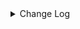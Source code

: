 <details><summary> Change Log </summary>

| Change | Commit | Version |
| --- | --- | --- |
|[Feature][MySQL CDC] MySQL cdc support start by time (#9735)|https://github.com/apache/seatunnel/commit/b6c5d941b0|2.3.12|
|[Feature][Core] Add plugin directory support for each connector (#9650)|https://github.com/apache/seatunnel/commit/4beb2b9336|2.3.12|
|[Improve][API] Add metadata schema into catalog table (#9586)|https://github.com/apache/seatunnel/commit/385814e7f1|2.3.12|
|[Feature][Connectors-v2] Optimize the size of CDC JAR Files (#9546)|https://github.com/apache/seatunnel/commit/1dd19c6823|2.3.12|
|[Fix][Connector-V2] Update catalog table schema of debezium json (#9525)|https://github.com/apache/seatunnel/commit/10cb84435b|2.3.12|
|[Improve][Oracle-CDC] Fix oracle rename ddl event missing column type (#9314)|https://github.com/apache/seatunnel/commit/11a23af64c|2.3.11|
|[Fix][JDBC] fix jdbc default connection parameter invalid (#8185)|https://github.com/apache/seatunnel/commit/f85eb78b37|2.3.11|
|[Improve][CDC] Extract duplicate code (#8906)|https://github.com/apache/seatunnel/commit/b922bb90e6|2.3.10|
|[Improve][CDC] Filter heartbeat event (#8569)|https://github.com/apache/seatunnel/commit/1870653393|2.3.10|
|[Improve] restruct connector common options (#8634)|https://github.com/apache/seatunnel/commit/f3499a6eeb|2.3.10|
|[Fix][MySQL-CDC]fix recovery task failure caused by binlog deletion (#8587)|https://github.com/apache/seatunnel/commit/087087e592|2.3.10|
|[Feature] [Postgre CDC]support array type (#8560)|https://github.com/apache/seatunnel/commit/021af147cc|2.3.10|
|[Feature][MySQL-CDC] Support database/table wildcards scan read (#8323)|https://github.com/apache/seatunnel/commit/2116843ce8|2.3.9|
|[Feature][CDC] Add &#x27;schema-changes.enabled&#x27; options (#8285)|https://github.com/apache/seatunnel/commit/8e29ecf54f|2.3.9|
|Revert &quot;[Feature][Redis] Flush data when the time reaches checkpoint interval&quot; and &quot;[Feature][CDC] Add &#x27;schema-changes.enabled&#x27; options&quot; (#8278)|https://github.com/apache/seatunnel/commit/fcb2938286|2.3.9|
|[Feature][CDC] Add &#x27;schema-changes.enabled&#x27; options (#8252)|https://github.com/apache/seatunnel/commit/d783f9447c|2.3.9|
|[Improve][dist]add shade check rule (#8136)|https://github.com/apache/seatunnel/commit/51ef800016|2.3.9|
|[Improve][Connector-V2] Add pre-check for table enable cdc (#8152)|https://github.com/apache/seatunnel/commit/9a5da78176|2.3.9|
|[Feature][Connector-V2]Jdbc chunk split add  snapshotSplitColumn config #7794 (#7840)|https://github.com/apache/seatunnel/commit/b6c6dc0438|2.3.9|
|[Feature][Core] Support cdc task ddl restore for zeta (#7463)|https://github.com/apache/seatunnel/commit/8e322281ed|2.3.9|
|[Feature][Transform-v2] Add metadata transform (#7899)|https://github.com/apache/seatunnel/commit/699d16552a|2.3.9|
|[Feature][Connector-v2] Support schema evolution for Oracle connector (#7908)|https://github.com/apache/seatunnel/commit/79406bcc2f|2.3.9|
|[Fix][Connector-V2] Fix cdc use default value when value is null (#7950)|https://github.com/apache/seatunnel/commit/3b432125ae|2.3.9|
|[Hotfix][CDC] Fix occasional database connection leak when read snapshot split (#7918)|https://github.com/apache/seatunnel/commit/a8d0d4ce77|2.3.9|
|[Fix][Connector-V2] Fix some throwable error not be caught (#7657)|https://github.com/apache/seatunnel/commit/e19d73282e|2.3.8|
|[Improve][Connector-V2] Close all ResultSet after used (#7389)|https://github.com/apache/seatunnel/commit/853e973212|2.3.8|
|[Feature][Connector-V2] Support jdbc hana catalog and type convertor (#6950)|https://github.com/apache/seatunnel/commit/d663398739|2.3.6|
|[Fix][Connector-V2][CDC] SeaTunnelRowDebeziumDeserializationConverters NPE (#7119)|https://github.com/apache/seatunnel/commit/ae81879213|2.3.6|
|[Improve][Connector-V2] Support schema evolution for mysql-cdc and mysql-jdbc (#6929)|https://github.com/apache/seatunnel/commit/cf91e51fc7|2.3.6|
|[Hotfix][CDC] Fix split schema change stream (#7003)|https://github.com/apache/seatunnel/commit/0c3044e3f6|2.3.6|
|[Improve][CDC] Bump the version of debezium to 1.9.8.Final (#6740)|https://github.com/apache/seatunnel/commit/c3ac953524|2.3.6|
|[Improve][CDC] Close idle subtasks gorup(reader/writer) in increment phase (#6526)|https://github.com/apache/seatunnel/commit/454c339b9c|2.3.6|
|[Improve][JDBC Source] Fix Split can not be cancel (#6825)|https://github.com/apache/seatunnel/commit/ee3b7c3723|2.3.6|
|[Hotfix][Postgres-CDC/OpenGauss-CDC] Fix read data missing when restore (#6785)|https://github.com/apache/seatunnel/commit/67c32607e7|2.3.6|
|[Hotfix][Jdbc/CDC] Fix postgresql uuid type in jdbc read (#6684)|https://github.com/apache/seatunnel/commit/868ba4d7c7|2.3.6|
|[Chore] remove useless interface (#6746)|https://github.com/apache/seatunnel/commit/3c1aeb3785|2.3.6|
|[Feature] Support listening for message delayed events in cdc source (#6634)|https://github.com/apache/seatunnel/commit/01159ec923|2.3.5|
|[Improve][CDC] Optimize split state memory allocation in increment phase (#6554)|https://github.com/apache/seatunnel/commit/fe33422161|2.3.5|
|[Improve][CDC] Improve read performance when record not contains schema field (#6571)|https://github.com/apache/seatunnel/commit/e60beb28ec|2.3.5|
|[Feature][Core] Support event listener for job (#6419)|https://github.com/apache/seatunnel/commit/831d0022eb|2.3.5|
|[Improve][CDC] Optimize memory allocation for snapshot split reading (#6281)|https://github.com/apache/seatunnel/commit/4856645837|2.3.5|
|[Improve][API] Unify type system api(data &amp; type) (#5872)|https://github.com/apache/seatunnel/commit/b38c7edcc9|2.3.5|
|[Feature] Supports iceberg sink #6198 (#6265)|https://github.com/apache/seatunnel/commit/18d3e86194|2.3.5|
|[Bugfix][cdc base] Fix negative values in CDCRecordEmitDelay metric (#6259)|https://github.com/apache/seatunnel/commit/68978dbb4e|2.3.4|
|[BugFix][CDC Base] Fix added columns cannot be parsed after job restore (#6118)|https://github.com/apache/seatunnel/commit/0c593a39e3|2.3.4|
|[Feature][JDBC、CDC] Support Short and Byte Type in spliter (#6027)|https://github.com/apache/seatunnel/commit/6f8d0a5040|2.3.4|
|[Improve][CDC] Disable exactly_once by default to improve stability (#6244)|https://github.com/apache/seatunnel/commit/f47495554b|2.3.4|
|[Bugfix][JDBC、CDC] Fix Spliter Error in Case of Extensive Duplicate Data (#6026)|https://github.com/apache/seatunnel/commit/635c24e8b2|2.3.4|
| [Feature][Connector-V2][Postgres-cdc]Support for Postgres cdc (#5986)|https://github.com/apache/seatunnel/commit/97438b9402|2.3.4|
|[Bugfix][CDC Base] Fix NPE caused by adding a table for restore job (#6145)|https://github.com/apache/seatunnel/commit/8d3f8e4627|2.3.4|
|[Feature][CDC] Support custom table primary key (#6106)|https://github.com/apache/seatunnel/commit/1312a1dd27|2.3.4|
|[Bugfix][CDC base] Fix CDC job cannot consume incremental data After restore run (#625) (#6094)|https://github.com/apache/seatunnel/commit/37567ebb7e|2.3.4|
|[Feature][CDC] Support read no primary key table (#6098)|https://github.com/apache/seatunnel/commit/b42d78de3f|2.3.4|
|[Improve][CDC] Disable memory buffering when `exactly_once` is turned off (#6017)|https://github.com/apache/seatunnel/commit/300a624c5b|2.3.4|
|[Improve][Zeta] Remove assert key words (#5947)|https://github.com/apache/seatunnel/commit/dcb4549109|2.3.4|
|[Bug][CDC] Fix state recovery error when switching a single table to multiple tables (#5784)|https://github.com/apache/seatunnel/commit/37fcff347e|2.3.4|
|[Fix] Fix MultiTableSink restore failed when add new table (#5746)|https://github.com/apache/seatunnel/commit/21503bd771|2.3.4|
|[improve][mysql-cdc] Optimize the default value range of mysql server-id to reduce conflicts. (#5550)|https://github.com/apache/seatunnel/commit/5174639463|2.3.4|
|[Improve] Add default implement for `SeaTunnelSource::getProducedType` (#5670)|https://github.com/apache/seatunnel/commit/a04add6991|2.3.4|
|[Improve][Pom] Add junit4 to the root pom (#5611)|https://github.com/apache/seatunnel/commit/7b4f7db2a2|2.3.4|
|[Hotfix][CDC] Fix thread-unsafe collection container in cdc enumerator (#5614)|https://github.com/apache/seatunnel/commit/b2f70fd40b|2.3.4|
|[Improve][CDC] Use Source to output the CatalogTable (#5626)|https://github.com/apache/seatunnel/commit/3e6a20acfa|2.3.4|
|Support config column/primaryKey/constraintKey in schema (#5564)|https://github.com/apache/seatunnel/commit/eac76b4e50|2.3.4|
|[Fix]: fix the cdc bug about NPE when the original table deletes a field (#5579)|https://github.com/apache/seatunnel/commit/f5ed47795d|2.3.4|
|[Improve] Refactor CatalogTable and add `SeaTunnelSource::getProducedCatalogTables` (#5562)|https://github.com/apache/seatunnel/commit/41173357f8|2.3.4|
|[Feature][CDC] Support for preferring numeric fields as split keys (#5384)|https://github.com/apache/seatunnel/commit/c687050d88|2.3.4|
|[Feature][Connector-V2][CDC] Support flink running cdc job (#4918)|https://github.com/apache/seatunnel/commit/5e378831ee|2.3.4|
|[Improve][CheckStyle] Remove useless &#x27;SuppressWarnings&#x27; annotation of checkstyle. (#5260)|https://github.com/apache/seatunnel/commit/51c0d709ba|2.3.4|
|[Hotfix] Fix com.google.common.base.Preconditions to seatunnel shade one (#5284)|https://github.com/apache/seatunnel/commit/ed5eadcf73|2.3.3|
|[Imporve] [CDC Base] Add a fast sampling method that supports character types (#5179)|https://github.com/apache/seatunnel/commit/c0422dbfeb|2.3.3|
|[Bugfix][cdc] Fix mysql bit column to java byte (#4817)|https://github.com/apache/seatunnel/commit/aae3e913d0|2.3.3|
|[Feature][CDC][Zeta] Support schema evolution framework(DDL) (#5125)|https://github.com/apache/seatunnel/commit/4f89c1d272|2.3.3|
|[Improve][CDC] support exactly-once of cdc and fix the BinlogOffset comparing bug (#5057)|https://github.com/apache/seatunnel/commit/0e4190ab2e|2.3.3|
|[Hotfix][MongodbCDC]Refine data format to adapt to universal logic (#5162)|https://github.com/apache/seatunnel/commit/4b4b5f9640|2.3.3|
|[Feature][Connector-V2][CDC] Support string type shard fields. (#5147)|https://github.com/apache/seatunnel/commit/e1be9d7f8a|2.3.3|
|[Feature][CDC] Support tables without primary keys (with unique keys) (#163) (#5150)|https://github.com/apache/seatunnel/commit/32b7f2b690|2.3.3|
|[Feature][connector-v2][mongodbcdc]Support source mongodb cdc (#4923)|https://github.com/apache/seatunnel/commit/d729fcba4c|2.3.3|
|[Chore] Modify repeat des (#5088)|https://github.com/apache/seatunnel/commit/936afc2a9e|2.3.3|
|[Feature][Connector-V2][cdc] Change the time zone to the default time zone (#5030)|https://github.com/apache/seatunnel/commit/3cff923a79|2.3.3|
|[Bugfix][zeta] Fix cdc connection does not close (#4922)|https://github.com/apache/seatunnel/commit/a2d2f2dda8|2.3.3|
|[Feature][CDC] Support disable/enable exactly once for INITIAL (#4921)|https://github.com/apache/seatunnel/commit/6d9a3e5957|2.3.3|
|[Improve] Documentation and partial word optimization. (#4936)|https://github.com/apache/seatunnel/commit/6e8de0e2a6|2.3.3|
|[Bugfix][zeta] Fix the deadlock issue with JDBC driver loading (#4878)|https://github.com/apache/seatunnel/commit/c30a2a1b1c|2.3.2|
|[improve][CDC base] Implement Sample-based Sharding Strategy with Configurable Sampling Rate (#4856)|https://github.com/apache/seatunnel/commit/d827c700f0|2.3.2|
|[Bugfix][CDC Base] Solving the ConcurrentModificationException caused by snapshotState being modified concurrently. (#4877)|https://github.com/apache/seatunnel/commit/9a2efa51c7|2.3.2|
|[Hotfix][CDC] Fix chunk start/end parameter type error (#4777)|https://github.com/apache/seatunnel/commit/c13c031995|2.3.2|
|[Bug][CDC] Fix TemporalConversions (#4542)|https://github.com/apache/seatunnel/commit/d2094bf2e1|2.3.2|
|[Feature][CDC][SqlServer] Support multi-table read (#4377)|https://github.com/apache/seatunnel/commit/c4e3f2dc03|2.3.2|
|[Improve][CDC] Improve startup.mode/stop.mode options (#4360)|https://github.com/apache/seatunnel/commit/b71d8739d5|2.3.1|
|[Improve][CDC] Optimize options &amp; add docs for compatible_debezium_json (#4351)|https://github.com/apache/seatunnel/commit/336f590498|2.3.1|
|Update CDC StartupMode and StopMode option to SingleChoiceOption (#4357)|https://github.com/apache/seatunnel/commit/f60ac1a5e9|2.3.1|
|[bugfix][cdc-base] Fix cdc base shutdown thread not cleared (#4327)|https://github.com/apache/seatunnel/commit/ac61409bd8|2.3.1|
|[Feature][CDC] Support export debezium-json format to kafka (#4339)|https://github.com/apache/seatunnel/commit/5817ec07bf|2.3.1|
|[Feature][CDC] Support add &amp; dorp tables when restore cdc jobs (#4254)|https://github.com/apache/seatunnel/commit/add75d7d5d|2.3.1|
|[Feature][CDC][Mysql] Support read database list (#4255)|https://github.com/apache/seatunnel/commit/3ca60c6fed|2.3.1|
|[improve][zeta] fix zeta bugs|https://github.com/apache/seatunnel/commit/3a82e8b39f|2.3.1|
|[Improve] Support MySqlCatalog Use JDBC URL With Custom Suffix|https://github.com/apache/seatunnel/commit/210d0ff1f8|2.3.1|
|Merge branch &#x27;dev&#x27; into merge/cdc|https://github.com/apache/seatunnel/commit/4324ee1912|2.3.1|
|[Improve][Project] Code format with spotless plugin.|https://github.com/apache/seatunnel/commit/423b583038|2.3.1|
|[Hotfix][Zeta] Fix shuffle checkpoint (#4224)|https://github.com/apache/seatunnel/commit/507ca85611|2.3.1|
|[improve][cdc] support sharding-tables (#4207)|https://github.com/apache/seatunnel/commit/5c3f0c9b00|2.3.1|
|[Hotfix][CDC] Fix multiple-table data read (#4200)|https://github.com/apache/seatunnel/commit/7f5671d2ce|2.3.1|
|[hotfix][zeta] fix zeta multi-table parser error (#4193)|https://github.com/apache/seatunnel/commit/98f2ad0c19|2.3.1|
|[Feature][Zeta] Support shuffle multiple rows by tableId (#4147)|https://github.com/apache/seatunnel/commit/8348f1a108|2.3.1|
|[Feature][API] Add Metrics for Connector-V2 (#4017)|https://github.com/apache/seatunnel/commit/32e1f91c7a|2.3.1|
|[Improve][build] Give the maven module a human readable name (#4114)|https://github.com/apache/seatunnel/commit/d7cd601051|2.3.1|
|[Improve][Project] Code format with spotless plugin. (#4101)|https://github.com/apache/seatunnel/commit/a2ab166561|2.3.1|
|[Feature][CDC] MySQL CDC supports deserialization of multi-tables (#4067)|https://github.com/apache/seatunnel/commit/21ef45fcca|2.3.1|
|fix cdc option rule error (#4018)|https://github.com/apache/seatunnel/commit/ea160429df|2.3.1|
|[Bug][CDC] Fix concurrent modify of splits (#3937)|https://github.com/apache/seatunnel/commit/29b04e2405|2.3.1|
|[Improve][CDC][base] Guaranteed to be exactly-once in the process of switching from SnapshotTask to IncrementalTask (#3837)|https://github.com/apache/seatunnel/commit/8379aaf876|2.3.1|
|[Hotfix][SqlServer CDC] fix SqlServerCDC IT failure (#3807)|https://github.com/apache/seatunnel/commit/fd66de5f98|2.3.1|
|[Improve][CDC] Add mysql-cdc source factory (#3791)|https://github.com/apache/seatunnel/commit/356538de8a|2.3.1|
|[feature][connector-v2] add sqlServer CDC (#3686)|https://github.com/apache/seatunnel/commit/0f0afb58af|2.3.0|
|[doc][connector][cdc] add MySQL CDC Source doc (#3707)|https://github.com/apache/seatunnel/commit/555905b0b8|2.3.0|
|[feature][cdc] Fixed error in mysql cdc under real-time job (#3666)|https://github.com/apache/seatunnel/commit/2238fda300|2.3.0|
|[feature][connector][cdc] add SeaTunnelRowDebeziumDeserializeSchema (#3499)|https://github.com/apache/seatunnel/commit/ff44db116e|2.3.0|
|[feature][connector][mysql-cdc] add MySQL CDC enumerator (#3481)|https://github.com/apache/seatunnel/commit/ff4b32dc28|2.3.0|
|[feature][connector] add mysql cdc reader (#3455)|https://github.com/apache/seatunnel/commit/ae981df675|2.3.0|
|[feature][connector][cdc] add cdc reader jdbc related (#3433)|https://github.com/apache/seatunnel/commit/7bf00fb19f|2.3.0|
|[feature][connector][cdc] add CDC enumerator base classes (#3419)|https://github.com/apache/seatunnel/commit/9b1821f476|2.3.0|
|[feature][Connector-v2][cdc] Add cdc base reader (#3407)|https://github.com/apache/seatunnel/commit/e454b80dcd|2.3.0|
|[bigfix][Connector-v2][cdc] move version to 1.6.4 (#3389)|https://github.com/apache/seatunnel/commit/b50b543c3e|2.3.0|
|[feature][connector][cdc] CDC base classes (#3363)|https://github.com/apache/seatunnel/commit/2586f305b4|2.3.0|

</details>
